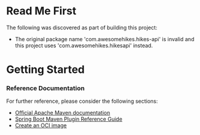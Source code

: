# Read Me First
The following was discovered as part of building this project:

* The original package name 'com.awesomehikes.hikes-api' is invalid and this project uses 'com.awesomehikes.hikesapi' instead.

# Getting Started

### Reference Documentation
For further reference, please consider the following sections:

* [Official Apache Maven documentation](https://maven.apache.org/guides/index.html)
* [Spring Boot Maven Plugin Reference Guide](https://docs.spring.io/spring-boot/docs/3.0.1/maven-plugin/reference/html/)
* [Create an OCI image](https://docs.spring.io/spring-boot/docs/3.0.1/maven-plugin/reference/html/#build-image)

